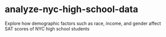 # analyze-nyc-high-school-data
 Explore how demographic factors such as race, income, and gender affect SAT scores of NYC high school students

